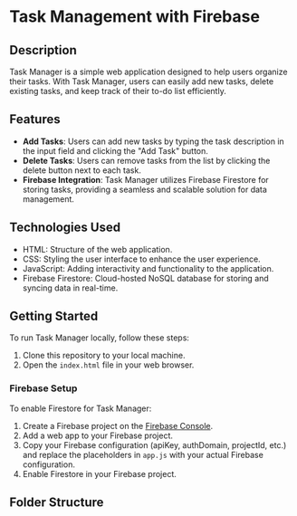 # Task Management with Firebase

## Description

Task Manager is a simple web application designed to help users organize their tasks. With Task Manager, users can easily add new tasks, delete existing tasks, and keep track of their to-do list efficiently.

## Features

- **Add Tasks**: Users can add new tasks by typing the task description in the input field and clicking the "Add Task" button.
- **Delete Tasks**: Users can remove tasks from the list by clicking the delete button next to each task.
- **Firebase Integration**: Task Manager utilizes Firebase Firestore for storing tasks, providing a seamless and scalable solution for data management.

## Technologies Used

- HTML: Structure of the web application.
- CSS: Styling the user interface to enhance the user experience.
- JavaScript: Adding interactivity and functionality to the application.
- Firebase Firestore: Cloud-hosted NoSQL database for storing and syncing data in real-time.

## Getting Started

To run Task Manager locally, follow these steps:

1. Clone this repository to your local machine.
2. Open the `index.html` file in your web browser.

### Firebase Setup

To enable Firestore for Task Manager:

1. Create a Firebase project on the [Firebase Console](https://console.firebase.google.com/).
2. Add a web app to your Firebase project.
3. Copy your Firebase configuration (apiKey, authDomain, projectId, etc.) and replace the placeholders in `app.js` with your actual Firebase configuration.
4. Enable Firestore in your Firebase project.

## Folder Structure

